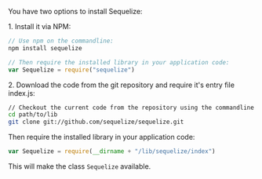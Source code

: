 You have two options to install Sequelize:

1\. Install it via NPM:

```js
// Use npm on the commandline:
npm install sequelize

// Then require the installed library in your application code:
var Sequelize = require("sequelize")
```

2\. Download the code from the git repository and require it's entry file index.js:

```bash
// Checkout the current code from the repository using the commandline
cd path/to/lib
git clone git://github.com/sequelize/sequelize.git
```

Then require the installed library in your application code:

```js
var Sequelize = require(__dirname + "/lib/sequelize/index")
```

This will make the class `Sequelize` available.
